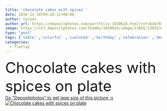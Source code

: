 ```yaml
---
title: 'chocolate cakes with spices '
date: 2016-11-16T09:20:11+00:00
author: tycoon
author_url: https://depositphotos.com/portfolio-1030624.html?ref=64678756
image: https://st3.depositphotos.com/thumbs/1030624/image/13055/130553436/api_thumb_450.jpg?forcejpeg=true
type: "post"
tags: ['table' ,'colorful' ,'isolated' ,'birthday' ,'celebration' ,'decorative' ,'holiday' ,'closeup' ,'party' ,'fresh' ,'brown' ,'food' ,'cuisine' ,'pastry' ,'plate' ,'delicious' ,'sweet' ,'baked' ,'yummy' ,'dessert' ,'snack' ,'nutrition' ,'gourmet' ,'home' ,'culinary' ,'Dieting' ,'unhealthy' ,'detailed' ,'junk' ,'chocolate' ,'bakery' ,'sugar' ,'fattening' ,'temptation' ,'treat' ,'made' ,'calories' ,'spices' ,'nourishment' ,'cocoa' ,'flavor' ,'Indulgence' ,'cookies' ,'cakes' ,'frosting' ,'cupcake' ,'cinnamon' ,'brownie' ,'anise' ,'flatlay' ]
categories: 
  - flatlay
---
```

<div aling="center">
            <font size="60"> Chocolate cakes with spices on plate</font>   
</div>
<div>
    <a href='https://depositphotos.com/130553436/stock-photo-chocolate-cakes-with-spices.html?ref=64678756' target=_blank > Go "Depositphotos" to get lage size of this picture ->
        <img href='https://depositphotos.com/130553436/stock-photo-chocolate-cakes-with-spices.html?ref=64678756' src='https://st3.depositphotos.com/1030624/13055/i/950/depositphotos_130553436-stock-photo-chocolate-cakes-with-spices.jpg?forcejpeg=true' alt='Chocolate cakes with spices on plate' >
    </a>
</div>
